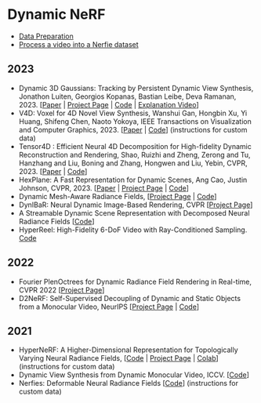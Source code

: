 # Dynamic NeRF

- [Data Preparation](https://github.com/KAIR-BAIR/dycheck/blob/main/docs/RECORD3D_CAPTURE.md)
- [Process a video into a Nerfie dataset](https://colab.research.google.com/github/google/nerfies/blob/main/notebooks/Nerfies_Capture_Processing.ipynb)

## 2023
- Dynamic 3D Gaussians: Tracking by Persistent Dynamic View Synthesis, Jonathon Luiten, Georgios Kopanas, Bastian Leibe, Deva Ramanan, 2023. [[Paper](https://dynamic3dgaussians.github.io/paper.pdf) | [Project Page](https://dynamic3dgaussians.github.io/) | [Code](https://github.com/JonathonLuiten/Dynamic3DGaussians) | [Explanation Video](https://www.youtube.com/live/hDuy1TgD8I4?si=6oGN0IYnPRxOibpg)]
- V4D: Voxel for 4D Novel View Synthesis, Wanshui Gan, Hongbin Xu, Yi Huang, Shifeng Chen, Naoto Yokoya, IEEE Transactions on Visualization and Computer Graphics, 2023. [[Paper](https://arxiv.org/abs/2205.14332) | [Code](https://github.com/GANWANSHUI/V4D)] (instructions for custom data)
- Tensor4D : Efficient Neural 4D Decomposition for High-fidelity Dynamic Reconstruction and Rendering, Shao, Ruizhi and Zheng, Zerong and Tu, Hanzhang and Liu, Boning and Zhang, Hongwen and Liu, Yebin, CVPR, 2023. [[Paper](https://arxiv.org/abs/2211.11610) | [Code](https://github.com/DSaurus/Tensor4D)]
- HexPlane: A Fast Representation for Dynamic Scenes, Ang Cao, Justin Johnson, CVPR, 2023. [[Paper](https://caoang327.github.io/HexPlane/HexPlane.pdf) | [Project Page](https://caoang327.github.io/HexPlane/) | [Code](https://github.com/Caoang327/HexPlane)]
- Dynamic Mesh-Aware Radiance Fields, [[Project Page](https://mesh-aware-rf.github.io/) | [Code](https://github.com/YilingQiao/DMRF)]
- DynIBaR: Neural Dynamic Image-Based Rendering, CVPR [[Project Page](https://dynibar.github.io/)]
- A Streamable Dynamic Scene Representation with Decomposed Neural Radiance Fields [[Code](https://github.com/lsongx/nerfplayer-nerfstudio)]
- HyperReel: High-Fidelity 6-DoF Video with Ray-Conditioned Sampling. [Code](https://github.com/facebookresearch/hyperreel)

## 2022
- Fourier PlenOctrees for Dynamic Radiance Field Rendering in Real-time, CVPR 2022 [[Project Page](https://aoliao12138.github.io/FPO/)]
- D2NeRF: Self-Supervised Decoupling of Dynamic and Static Objects from a Monocular Video, NeurIPS [[Project Page](https://d2nerf.github.io/) | [Code](https://github.com/ChikaYan/d2nerf)]
## 2021
- HyperNeRF: A Higher-Dimensional Representation for Topologically Varying Neural Radiance Fields, [[Code](https://github.com/google/hyperNeRF) | [Project Page](https://hypernerf.github.io/) | [Colab](./colabs/HyperNerf.ipynb)] (instructions for custom data)
- Dynamic View Synthesis from Dynamic Monocular Video, ICCV. [[Code](https://github.com/gaochen315/DynamicNeRF)]
- Nerfies: Deformable Neural Radiance Fields [[Code](https://github.com/google/nerfies)] (instructions for custom data)